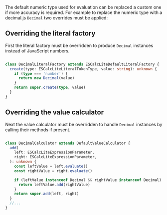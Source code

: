 
The default numeric type used for evaluation can be replaced a custom one if more accuracy is required.
For example to replace the numeric type with a decimal.js `Decimal` two overrides must be applied:

## Overriding the literal factory

First the literal factory must be overridden to produce `Decimal` instances instead of JavaScript numbers.

```ts

class DecimalLiteralFactory extends ESCalcLiteDefaultLiteralFactory {
  create(type: ESCalcLiteLiteralTokenType, value: string): unknown {
    if (type === 'number') {
      return new Decimal(value)
    }
    return super.create(type, value)
  }
}

```

## Overriding the value calculator

Next the value calculator must be overridden to handle `Decimal` instances by calling their methods if present.

```ts

class DecimalCalculator extends DefaultValueCalculator {
  add(
    left: ESCalcLiteExpressionParameter,
    right: ESCalcLiteExpressionParameter,
  ): unknown {
    const leftValue = left.evaluate()
    const rightValue = right.evaluate()

    if (leftValue instanceof Decimal && rightValue instanceof Decimal) {
      return leftValue.add(rightValue)
    }
    return super.add(left, right)
  }
  //...
}
```
